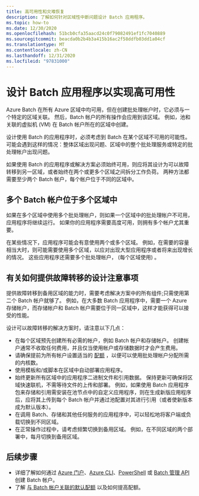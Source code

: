 ```yaml
---
title: 高可用性和灾难恢复
description: 了解如何针对区域性中断问题设计 Batch 应用程序。
ms.topic: how-to
ms.date: 12/30/2020
ms.openlocfilehash: 51bcb0cfa35aacd24c0f79082491ef1fc7040889
ms.sourcegitcommit: beacda0b2b4b3a415b16ac2f58ddfb03dd1a04cf
ms.translationtype: MT
ms.contentlocale: zh-CN
ms.lasthandoff: 12/31/2020
ms.locfileid: "97831000"
---
```

# <a name="design-your-batch-application-for-high-availability"></a>设计 Batch 应用程序以实现高可用性

Azure Batch 在所有 Azure 区域中均可用，但在创建批处理帐户时，它必须与一个特定的区域关联。 然后，Batch 帐户的所有操作会应用到该区域。 例如，池和关联的虚拟机 (VM) 在 Batch 帐户所在的区域中创建。

设计使用 Batch 的应用程序时，必须考虑到 Batch 在某个区域不可用的可能性。 可能会遇到这样的情况：整体区域出现问题、区域中的整个批处理服务或特定的批处理帐户出现问题。

如果使用 Batch 的应用程序或解决方案必须始终可用，则应将其设计为可以故障转移到另一区域，或者始终在两个或更多个区域之间拆分工作负荷。 两种方法都需要至少两个 Batch 帐户，每个帐户位于不同的区域中。

## <a name="multiple-batch-accounts-in-multiple-regions"></a>多个 Batch 帐户位于多个区域中

如果在多个区域中使用多个批处理帐户，则如果一个区域中的批处理帐户不可用，应用程序将继续运行。 如果你的应用程序需要高度可用，则拥有多个帐户尤其重要。

在某些情况下，应用程序可能会有意使用两个或多个区域。 例如，在需要的容量相当大时，则可能需要使用多个区域，以应对出现大型应用程序或者将来出现增长的情况。 这些应用程序还需要多个批处理帐户， (每个区域使用) 。

## <a name="design-considerations-for-providing-failover"></a>有关如何提供故障转移的设计注意事项

提供故障转移到备用区域的能力时，需要考虑解决方案中的所有组件;只需使用第二个 Batch 帐户就够了。 例如，在大多数 Batch 应用程序中，需要一个 Azure 存储帐户，而存储帐户和 Batch 帐户需要位于同一区域中，这样才能获得可以接受的性能。

设计可以故障转移的解决方案时，请注意以下几点：

- 在每个区域预先创建所有必需的帐户，例如 Batch 帐户和存储帐户。 创建帐户通常不收取任何费用，并且仅当使用帐户或存储数据时才会产生费用。
- 请确保提前为所有帐户设置适当的 [配额](batch-quota-limit.md) ，以便可以使用批处理帐户分配所需的内核数。
- 使用模板和/或脚本在区域中自动部署应用程序。
- 始终更新所有区域中的应用程序二进制文件和引用数据。 保持更新可确保将区域快速联机，不需等待文件的上传和部署。 例如，如果使用 Batch 应用程序包来存储和引用需安装在池节点中的自定义应用程序，则在生成新版应用程序后，应将其上传到每个 Batch 帐户并通过池配置对其进行引用（或者使新版本成为默认版本）。
- 在调用 Batch、存储和其他任何服务的应用程序中，可以轻松地将客户端或负载切换到不同区域。
- 在正常操作过程中，请考虑频繁切换到备用区域。 例如，在不同区域的两个部署中，每月切换到备用区域。

## <a name="next-steps"></a>后续步骤

- 详细了解如何通过 [Azure 门户](batch-account-create-portal.md)、[Azure CLI](./scripts/batch-cli-sample-create-account.md)、[PowerShell](batch-powershell-cmdlets-get-started.md) 或 [Batch 管理 API](batch-management-dotnet.md) 创建 Batch 帐户。
- 了解 [与 Batch 帐户关联的默认配额](batch-quota-limit.md) 以及如何提高配额。
